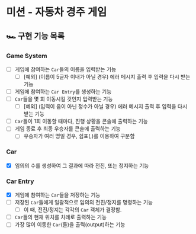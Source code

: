 # 미션 - 자동차 경주 게임
## 🏎 구현 기능 목록
### Game System
- [ ] 게임에 참여하는 `Car`들의 이름을 입력받는 기능
  - [ ] [예외] (이름이 5글자 이내가 아닐 경우) 에러 메시지 출력 후 입력을 다시 받는 기능
- [ ] 게임에 참여하는 `Car Entry`를 생성하는 기능
- [ ] `Car`들을 몇 회 이동시킬 것인지 입력받는 기능
  - [ ] [예외] (입력이 음이 아닌 정수가 아닐 경우) 에러 메시지 출력 후 입력을 다시 받는 기능
- [ ] `Car`들이 1회 이동할 때마다, 진행 상황을 콘솔에 출력하는 기능
- [ ] 게임 종료 후 최종 우승자를 콘솔에 출력하는 기능
  - [ ] 우승자가 여러 명일 경우, 쉼표(,)를 이용하여 구분함
### Car
- [x] 임의의 수를 생성하여 그 결과에 따라 전진, 또는 정지하는 기능
### Car Entry
- [x] 게임에 참여하는 `Car`들을 저장하는 기능
- [ ] 저장된 `Car`들에게 일괄적으로 임의의 전진/정지를 명령하는 기능
  - [ ] 이 때, 전진/정지는 각각의 `Car` 객체가 결정함.
- [ ] `Car`들의 현재 위치를 차례로 출력하는 기능
- [ ] 가장 많이 이동한 `Car`(들)을 출력(output)하는 기능